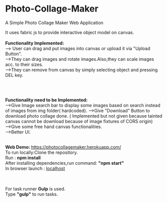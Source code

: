 # Photo-Collage-Maker
A Simple Photo Collage Maker Web Application


It uses fabric js to provide interactive object model on canvas.
<br/><br/>
<b>Functionality Implemented:</b> <br/>
--> User can drag and put images into canvas or upload it via "Upload Button".<br/>
-->They can drag images and rotate images.Also,they can scale images acc. to their sizes.<br/>
-->They can remove from canvas by simply selecting object and pressing DEL key.

<br/><br/>

<b>Functionality need to be Implemented:</b>
<br/>
-->Give Image search bar to display some images based on search instead of images from img folder( hardcoded).
-->Give "Download" Button to download  photo collage done. ( Implemented but not given because tainted canvas cannot be download because of image fixtures of CORS origin) <br/>
-->Give some free hand canvas functionalities.<br/>
-->Better UI.<br/><br/>


<b>Web Demo: </b> https://photocollagemaker.herokuapp.com/
<br/>
To run locally:Clone the repository.
<br/> Run : <b>npm install</b>
<br/> After installing dependencies,run command: <b>"npm start"</b>
<br/> In browser launch : <a href="http://localhost:3000">localhost</a>

<br/><br/>
For task runner <b>Gulp</b>  is used.
<br/> Type  <b>"gulp"</b> to  run tasks.




